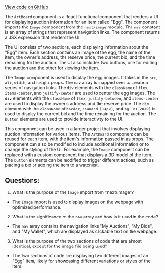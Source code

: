 [View code on GitHub](zoo-labs/zoo/blob/master/core/src/pages/artboard.tsx)

The `ArtBoard` component is a React functional component that renders a UI for displaying auction information for an item called "Egg". The component imports the `Image` component from the `next/image` module. The `nav` constant is an array of strings that represent navigation links. The component returns a JSX expression that renders the UI.

The UI consists of two sections, each displaying information about the "Egg" item. Each section contains an image of the egg, the name of the item, the owner's address, the reserve price, the current bid, and the time remaining for the auction. The UI also includes two buttons, one for editing the auction and the other for viewing the item.

The `Image` component is used to display the egg images. It takes in the `src`, `alt`, `width`, and `height` props. The `nav` array is mapped over to create a series of navigation links. The `div` elements with the `className` of `flex`, `items-center`, and `justify-center` are used to center the egg images. The `div` elements with the `className` of `flex`, `justify-between`, and `items-center` are used to display the owner's address and the reserve price. The `div` element with the `className` of `border`, `rounded-[14px]`, and `bg-[#1F2030]` is used to display the current bid and the time remaining for the auction. The `button` elements are used to provide interactivity to the UI.

This component can be used in a larger project that involves displaying auction information for various items. The `ArtBoard` component can be reused for each item, with the item's information passed in as props. The component can also be modified to include additional information or to change the styling of the UI. For example, the `Image` component can be replaced with a custom component that displays a 3D model of the item. The `button` elements can be modified to trigger different actions, such as placing a bid or adding the item to a watchlist.
## Questions: 
 1. What is the purpose of the `Image` import from "next/image"?
- The `Image` import is used to display images on the webpage with optimized performance.

2. What is the significance of the `nav` array and how is it used in the code?
- The `nav` array contains the navigation links "My Auctions", "My Bids", and "My Wallet", which are displayed as clickable text on the webpage.

3. What is the purpose of the two sections of code that are almost identical, except for the image file being used?
- The two sections of code are displaying two different images of an "Egg" item, likely for showcasing different variations or styles of the item.
